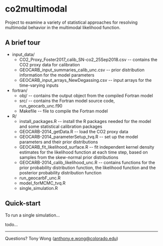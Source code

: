 # co2multimodal

Project to examine a variety of statistical approaches for resolving multimodal behavior in the multimodal
likelihood function.

## A brief tour

* input_data/
  * CO2_Proxy_Foster2017_calib_SN-co2_25Sep2018.csv -- contains the CO2 proxy data for calibration
  * GEOCARB_input_summaries_calib_unc.csv -- prior distribution information for the model parameters
  * GEOCARB_input_arrays_NewDegassing.csv -- input arrays for the time-varying inputs
* fortran/
  * obj/ -- contains the output object from the compiled Fortran model
  * src/ -- contains the Fortran model source code, run_geocarb_unc.f90
  * Makefile -- file to compile the Fortran model
* R/
  * install_packages.R -- install the R packages needed for the model and some statistical calibration packages
  * GEOCARB-2014_getData.R -- load the CO2 proxy data
  * GEOCARB-2014_parameterSetup_tvq.R -- set up the model parameters and their prior distributions
  * GEOCARB_fit_likelihood_surface.R -- fit independent kernel density estimates for the likelihood function at each time step, based on samples from the skew-normal prior distributions
  * GEOCARB-2014_calib_likelihood_unc.R -- contains functions for the prior probability distribution function, the likelihood function and the posterior probability distribution function
  * run_geocarbF_unc.R
  * model_forMCMC_tvq.R
  * single_simulation.R

## Quick-start

To run a single simulation...

todo...

---

Questions? Tony Wong (<anthony.e.wong@colorado.edu>)
